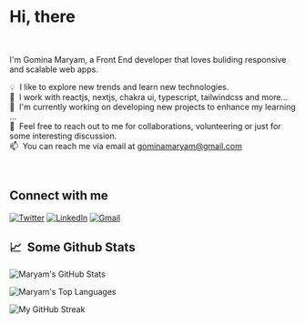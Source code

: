  # <b>Hi, there</b> 
<br>

<p aligh="left">
  
  I'm Gomina Maryam, a Front End developer that loves buliding responsive and scalable web apps.
  	
  💡 &nbsp;I like to explore new trends and learn new technologies. </br>
  🌱 &nbsp;I work with reactjs, nextjs, chakra ui, typescript, tailwindcss and more...</br>
  🚧 &nbsp;I'm currently working on developing new projects to enhance my learning  ... </br>
  💬 &nbsp;Feel free to reach out to me for collaborations, volunteering or just for some interesting discussion. </br>
  📫 &nbsp;You can reach me via email at gominamaryam@gmail.com

</p>
<br>
<!-- 
<h2>👨🏻‍💻 &nbsp;Technologies</h2>
<p>
  <img alt="CSS3" src="https://img.shields.io/badge/-CSS3-1572B6?style=flat-square&logo=css3&logoColor=white" />
<img alt="SASS/SCSS" src="https://img.shields.io/badge/-SASS/SCSS-CC6699?style=flat-square&logo=sass&logoColor=white" /> 
  <img alt="React" src="https://img.shields.io/badge/-React-45b8d8?style=flat-square&logo=react&logoColor=white" />
  <img alt="Redux" src="https://img.shields.io/badge/-Redux-764ABC?style=flat-square&logo=redux&logoColor=white" />
  <img alt="Netlify" src="https://img.shields.io/badge/-Netlify-00C7B7?style=flat-square&logo=netlify&logoColor=white" />
  <img alt="Styled Components" src="https://img.shields.io/badge/-Styled_Components-db7092?style=flat-square&logo=styled-components&logoColor=white" />
  <img alt="Git" src="https://img.shields.io/badge/-Git-F05032?style=flat-square&logo=git&logoColor=white" />
  <img alt="HTML5" src="https://img.shields.io/badge/-HTML5-E34F26?style=flat-square&logo=html5&logoColor=white" />
  <img alt="VSCode" src="https://img.shields.io/badge/-Visual_Studio_Code-0078D4?style=flat-square&logo=visual%20studio%20code&logoColor=white" />
  <img alt="Npm" src="https://img.shields.io/badge/-NPM-CB3837?style=flat-square&logo=npm&logoColor=white" />
  <img alt="React Router" src="https://img.shields.io/badge/-React_Router-CA4245?style=flat-square&logo=react-router&logoColor=white" />
  <img alt="Firebase" src="https://img.shields.io/badge/-Firebase-ffca28?style=flat-square&logo=firebase&logoColor=white" />
  <img alt="Javascript" src="https://img.shields.io/badge/-JavaScript-F7DF1E?style=flat-square&logo=javascript&logoColor=black" />
 <img alt="Python" src=""/>
 <img alt="Next" sr
</p> 
 -->
<h2>Connect with me</h2>
<span >
      <a href="https://twitter.com/GominaMaryam" target="_blank"><img alt="Twitter" src="https://img.shields.io/badge/twitter-%231DA1F2.svg?&style=for-the-     badge&logo=twitter&logoColor=white" /></a> 
      <a href="https://www.linkedin.com/in/gomina-maryam" target="_blank"><img alt="LinkedIn" src="https://img.shields.io/badge/linkedin-%230077B5.svg?&style=flat-square&logo=linkedin&logoColor=white" /></a> 
    <a href="mailto: gominamaryam@gmail.com" target="_blank"><img alt="Gmail" src="https://img.shields.io/badge/-gmail-brown?&style=flat-square&logo=gmail&logoColor=white" /></a>
  </span>


<h2>📈 &nbsp;Some Github Stats</h2>
<span align="left">

![Maryam's GitHub Stats](https://github-readme-stats.vercel.app/api?username=animogm&show_icons=true&hide_border=true&langs_count=10&layout=compact&theme=merko)
</span>

<span align="left" >
   
   ![Maryam's Top Languages](https://github-readme-stats.vercel.app/api/top-langs?username=animogm&show_icons=true&hide_border=true&langs_count=10&layout=compact&theme=merko&locale=en)
</span>

<span align="left" >

![My GitHub Streak](http://github-readme-streak-stats.herokuapp.com?user=animogm&hide_border=true&langs_count=10&layout=compact&theme=merko)
</span>


